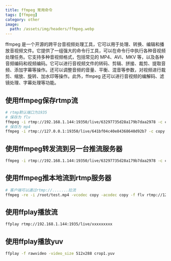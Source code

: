 ```yaml
---
title: ffmpeg 常用命令
tags: [ffmpeg]
category: other
image:
  path: /assets/img/headers/ffmpeg.webp
---
```


ffmpeg 是一个开源的跨平台音视频处理工具，它可以用于处理、转换、编辑和播放音视频文件。它提供了一组强大的命令行工具，可以在命令行中执行各种音视频处理任务。它支持多种音视频格式，包括常见的 MP4、AVI、MKV 等，以及各种音频编码和视频编码。它可以进行音视频文件的转码、剪辑、拼接、裁剪、提取音频、添加字幕等操作。还可以调整音频的音量、平衡、混音等参数，对视频进行裁剪、缩放、旋转、加水印等操作。此外，ffmpeg 还可以进行音视频的编解码、滤镜处理、字幕处理等功能。

## 使用ffmpeg保存rtmp流

```bash
# rtmp默认端口为1935
# 保存为 flv
ffmpeg -i rtmp://192.168.1.144:19350/live/63297735d28a179b7daa2978 -c copy test.flv
# 保存为 mp4
ffmpeg -i rtmp://127.0.0.1:19350/live/641bf04c40e84368640d92b7 -c copy -f mp4 record_output.mp4
```

## 使用ffmpeg转发流到另一台推流服务器

```bash
ffmpeg -i rtmp://192.168.1.144:19350/live/63297735d28a179b7daa2978 -c copy -f flv rtmp://xxx.xxx.xxx.xxx:1935/live/xxx
```

## 使用ffmpeg推本地流到rtmp服务器

```bash
# 客户端可以通过rtmp://.......拉流
ffmpeg -re -i /root/test.mp4 -vcodec copy -acodec copy -f flv rtmp://127.0.0.1:1935/live/test1
```

## 使用ffplay播放流

```bash
ffplay rtmp://192.168.1.144:1935/live/xxxxxxxxx
```

## 使用ffplay播放yuv

```bash
ffplay -f rawvideo -video_size 512x288 crop1.yuv
```